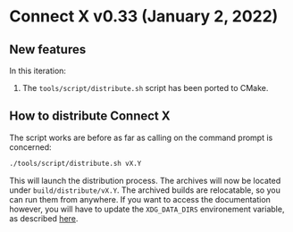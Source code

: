 # Connect X v0.33 (January 2, 2022)

## New features

In this iteration:

1. The `tools/script/distribute.sh` script has been ported to CMake.


## How to distribute Connect X

The script works are before as far as calling on the command
prompt is concerned:

```bash
./tools/script/distribute.sh vX.Y
```

This will launch the distribution process. The archives will
now be located under `build/distribute/vX.Y`. The archived
builds are relocatable, so you can run them from anywhere.
If you want to access the documentation however, you will
have to update the `XDG_DATA_DIRS` environement variable, as
described [here](../user/user.md).
